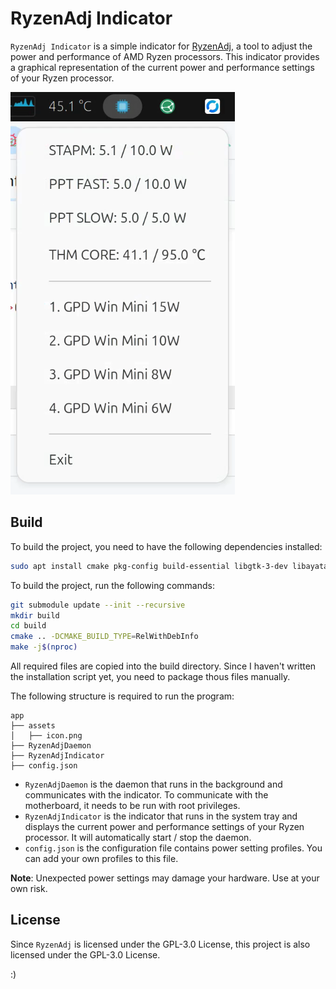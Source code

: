 # RyzenAdj Indicator

`RyzenAdj Indicator` is a simple indicator for [RyzenAdj](https://github.com/FlyGoat/RyzenAdj), a tool to adjust the power and performance of AMD Ryzen processors. This indicator provides a graphical representation of the current power and performance settings of your Ryzen processor.

![Screenshot](screenshot.png)

## Build

To build the project, you need to have the following dependencies installed:

```bash
sudo apt install cmake pkg-config build-essential libgtk-3-dev libayatana-appindicator3-dev libgtkmm-3.0-dev libpci-dev
```

To build the project, run the following commands:

```bash
git submodule update --init --recursive
mkdir build
cd build
cmake .. -DCMAKE_BUILD_TYPE=RelWithDebInfo
make -j$(nproc)
```

All required files are copied into the build directory. Since I haven't written the installation script yet, you need to package thous files manually. 

The following structure is required to run the program:

```
app
├── assets
│   ├── icon.png
├── RyzenAdjDaemon
├── RyzenAdjIndicator
├── config.json
```

- `RyzenAdjDaemon` is the daemon that runs in the background and communicates with the indicator. To communicate with the motherboard, it needs to be run with root privileges. 
- `RyzenAdjIndicator` is the indicator that runs in the system tray and displays the current power and performance settings of your Ryzen processor. It will automatically start / stop the daemon.
- `config.json` is the configuration file contains power setting profiles. You can add your own profiles to this file.

**Note**: Unexpected power settings may damage your hardware. Use at your own risk.

## License

Since `RyzenAdj` is licensed under the GPL-3.0 License, this project is also licensed under the GPL-3.0 License.

:)
